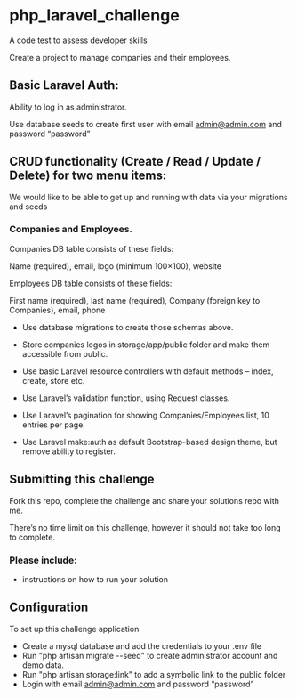 # php_laravel_challenge
A code test to assess developer skills

Create a project to manage companies and their employees.

## Basic Laravel Auth: 
Ability to log in as administrator.

Use database seeds to create first user with email admin@admin.com and password “password”


## CRUD functionality (Create / Read / Update / Delete) for two menu items: 

We would like to be able to get up and running with data via your migrations and seeds

### Companies and Employees.

Companies DB table consists of these fields: 

Name (required), email, logo (minimum 100×100), website

Employees DB table consists of these fields: 

First name (required), last name (required), Company (foreign key to Companies), email, phone

* Use database migrations to create those schemas above.

* Store companies logos in storage/app/public folder and make them accessible from public.

* Use basic Laravel resource controllers with default methods – index, create, store etc.

* Use Laravel’s validation function, using Request classes.

* Use Laravel’s pagination for showing Companies/Employees list, 10 entries per page.

* Use Laravel make:auth as default Bootstrap-based design theme, but remove ability to register.

## Submitting this challenge 

Fork this repo, complete the challenge and share your solutions repo with me.

There’s no time limit on this challenge, however it should not take too long to complete.

### Please include:

* instructions on how to run your solution

## Configuration 

To set up this challenge application 
* Create a mysql database and add the credentials to your .env file
* Run "php artisan migrate --seed" to create administrator account and demo data. 
* Run "php artisan storage:link" to add a symbolic link to the public folder 
* Login with email admin@admin.com and password “password”

